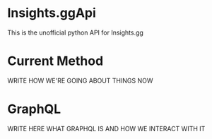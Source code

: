 # Insights.ggApi
This is the unofficial python API for Insights.gg

# Current Method
WRITE HOW WE'RE GOING ABOUT THINGS NOW

# GraphQL
WRITE HERE WHAT GRAPHQL IS AND HOW WE INTERACT WITH IT
